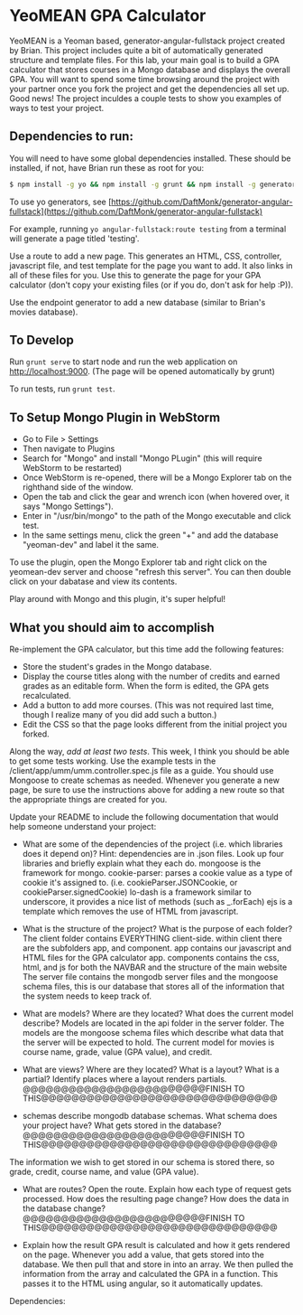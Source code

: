 YeoMEAN GPA Calculator
======================

YeoMEAN is a Yeoman based, generator-angular-fullstack project created by Brian. This project includes quite a bit of automatically generated structure and template files. For this lab, your main goal is to build a GPA calculator that stores courses in a Mongo database and displays the overall GPA. You will want to spend some time browsing around the project with your partner once you fork the project and get the dependencies all set up. Good news! The project inculdes a couple tests to show you examples of ways to test your project.

## Dependencies to run:

You will need to have some global dependencies installed. These should be installed, if not, have Brian run these as root for you:

```sh
$ npm install -g yo && npm install -g grunt && npm install -g generator-angular-fullstack
```

To use yo generators, see [https://github.com/DaftMonk/generator-angular-fullstack](https://github.com/DaftMonk/generator-angular-fullstack)

For example, running ```yo angular-fullstack:route testing``` from a terminal will generate a page titled 'testing'.

Use a route to add a new page. This generates an HTML, CSS, controller, javascript file, and test template for the page you want to add. It also links in all of these files for you. Use this to generate the page for your GPA calculator (don't copy your existing files (or if you do, don't ask for help :P)).

Use the endpoint generator to add a new database (similar to Brian's movies database).

## To Develop

Run ```grunt serve``` to start node and run the web application on [http://localhost:9000](http://localhost:9000). (The page will be opened automatically by grunt)

To run tests, run ```grunt test```.

## To Setup Mongo Plugin in WebStorm

* Go to File > Settings
* Then navigate to Plugins
* Search for "Mongo" and install "Mongo PLugin" (this will require WebStorm to be restarted)
* Once WebStorm is re-opened, there will be a Mongo Explorer tab on the righthand side of the window.
* Open the tab and click the gear and wrench icon (when hovered over, it says "Mongo Settings").
* Enter in "/usr/bin/mongo" to the path of the Mongo executable and click test.
* In the same settings menu, click the green "+" and add the database "yeoman-dev" and label it the same.

To use the plugin, open the Mongo Explorer tab and right click on the yeomean-dev server and choose "refresh this server". You can then double click on your dabatase and view its contents.

Play around with Mongo and this plugin, it's super helpful!

## What you should aim to accomplish

Re-implement the GPA calculator, but this time add the following features:
* Store the student's grades in the Mongo database.
* Display the course titles along with the number of credits and earned grades as an editable form. When the form is edited, the GPA gets recalculated.
* Add a button to add more courses. (This was not required last time, though I realize many of you did add such a button.)
* Edit the CSS so that the page looks different from the initial project you forked.

Along the way, *add at least two tests*. This week, I think you should be able to get some tests working. Use the example tests in the /client/app/umm/umm.controller.spec.js file as a guide. You should use Mongoose to create schemas as needed. Whenever you generate a new page, be sure to use the instructions above for adding a new route so that the appropriate things are created for you.

Update your README to include the following documentation that would help someone understand your project:
* What are some of the dependencies of the project (i.e. which libraries does it depend on)? Hint: dependencies are in .json files. Look up four libraries and briefly explain what they each do.
mongoose is the framework for mongo. 
cookie-parser: parses a cookie value as a type of cookie it's assigned to. (i.e. cookieParser.JSONCookie, or cookieParser.signedCookie)
lo-dash is a framework similar to underscore, it provides a nice list of methods (such as _.forEach)
ejs is a template which removes the use of HTML from javascript.

* What is the structure of the project? What is the purpose of each folder?
The client folder contains EVERYTHING client-side.
within client there are the subfolders app, and component.
app contains our javascript and HTML files for the GPA calculator app.
components contains the css, html, and js for both the NAVBAR and the structure of the main website
The server file contains the mongodb server files and the mongoose schema files, this is our database that stores all of the information that the system needs to keep track of.

* What are models? Where are they located? What does the current model describe?
Models are located in the api folder in the server folder.  The models are the mongoose schema files which describe what data that the server will be expected to hold.
The current model for movies is course name, grade, value (GPA value), and credit.

* What are views? Where are they located? What is a layout? What is a partial? Identify places where a layout renders partials.
@@@@@@@@@@@@@@@@@@@@@@@@FINISH TO THIS@@@@@@@@@@@@@@@@@@@@@@@@@@@@@@@


* schemas describe mongodb database schemas. What schema does your project have? What gets stored in the database?
@@@@@@@@@@@@@@@@@@@@@@@@FINISH TO THIS@@@@@@@@@@@@@@@@@@@@@@@@@@@@@@@

The information we wish to get stored in our schema is stored there, so grade, credit, course name, and value (GPA value).

* What are routes? Open the route. Explain how each type of request gets processed. How does the resulting page change? How does the data in the database change?
@@@@@@@@@@@@@@@@@@@@@@@@FINISH TO THIS@@@@@@@@@@@@@@@@@@@@@@@@@@@@@@@

* Explain how the result GPA result is calculated and how it gets rendered on the page.
Whenever you add a value, that gets stored into the database.  We then pull that and store in into an array.  We then pulled the information from the array and calculated the GPA in a function.  This passes it to the HTML using angular, so it automatically updates.

Dependencies:


